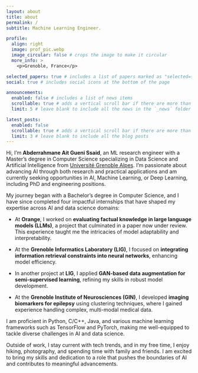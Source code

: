 ```yaml
---
layout: about
title: about
permalink: /
subtitle: Machine Learning Engineer.

profile:
  align: right
  image: prof_pic.webp
  image_circular: false # crops the image to make it circular
  more_info: >
    <p>Grenoble, France</p>

selected_papers: true # includes a list of papers marked as "selected={true}"
social: true # includes social icons at the bottom of the page

announcements:
  enabled: false # includes a list of news items
  scrollable: true # adds a vertical scroll bar if there are more than 3 news items
  limit: 5 # leave blank to include all the news in the `_news` folder

latest_posts:
  enabled: false
  scrollable: true # adds a vertical scroll bar if there are more than 3 new posts items
  limit: 3 # leave blank to include all the blog posts
---
```


Hi, I’m **Abderrahmane Ait Gueni Ssaid**, an ML research engineer with a Master’s degree in Computer Science specializing in Data Science and Artificial Intelligence from [Université Grenoble Alpes](https://www.univ-grenoble-alpes.fr/english/). I’m passionate about advancing AI through both research and practical applications and am currently seeking opportunities in AI, Machine Learning, or Deep Learning, including PhD and engineering positions.

My journey began with a Bachelor’s degree in Computer Science, and I have since completed four impactful internships that have shaped my expertise across AI and data science domains:

- At **Orange**, I worked on **evaluating factual knowledge in large language models (LLMs)**, a project that culminated in a paper now under review. This experience taught me the intricacies of model adaptability and interpretability.

- At the **Grenoble Informatics Laboratory (LIG)**, I focused on **integrating information retrieval constraints into neural networks**, enhancing model efficiency.

- In another project at **LIG**, I applied **GAN-based data augmentation for semi-supervised learning**, refining my skills in robust model development.

- At the **Grenoble Institute of Neurosciences (GIN)**, I developed **imaging biomarkers for epilepsy** using clustering techniques, where I gained experience handling complex, multi-modal medical data.

I am proficient in Python, C/C++, Java, and various machine learning frameworks such as TensorFlow and PyTorch, making me well-equipped to tackle diverse challenges in AI and data science.

Outside of work, I stay current with tech trends, and in my free time, I enjoy hiking, photography, and spending time with family and friends. I am excited to bring my skills and dedication to a role that pushes the boundaries of AI and contributes to meaningful advancements.
